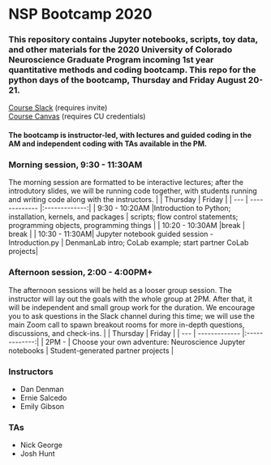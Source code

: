 # NSP Bootcamp 2020

### This repository contains Jupyter notebooks, scripts, toy data, and other materials for the 2020 University of Colorado Neuroscience Graduate Program incoming 1st year quantitative methods and coding bootcamp. This repo for the python days of the bootcamp, Thursday and Friday August 20-21. 

[Course Slack](neurosciencec-cvb8549.slack.com) (requires invite)
<br>
[Course Canvas](https://ucdenver.instructure.com/courses/455954) (requires CU credentials)
<br>

#### The bootcamp is instructor-led, with lectures and guided coding in the AM and independent coding with TAs available in the PM. 

### Morning session, 9:30 - 11:30AM
The morning session are  formatted to be interactive lectures; after the introdutory slides, we will be running code together, with students running and writing code along with the instructors.
| | Thursday        | Friday      | 
| --- | ------------- |:-------------:| 
| 9:30 - 10:20AM |Introduction to Python; installation, kernels, and packages | scripts; flow control statements; programming objects, programming things | 
| 10:20 - 10:30AM |break     | break     | 
| 10:30 - 11:30AM| Jupyter notebook guided session - Introduction.py | DenmanLab intro; CoLab example; start partner CoLab projects| 



### Afternoon session, 2:00 - 4:00PM+
The afternoon sessions will be held as a looser group session. The instructor will lay out the goals with the whole group at 2PM. After that, it will be independent and small group work for the duration. We encourage you to ask questions in the Slack channel during this time; we will use the main Zoom call to spawn breakout rooms for more in-depth questions, discussions, and check-ins.
| | Thursday        | Friday      | 
| --- | ------------- |:-------------:| 
| 2PM - | Choose your own adventure: Neuroscience Jupyter notebooks | Student-generated partner projects  | 

### Instructors
- Dan Denman
- Ernie Salcedo
- Emily Gibson

### TAs
- Nick George
- Josh Hunt
